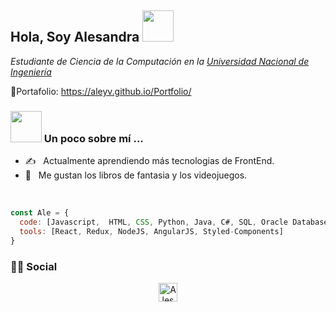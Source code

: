 <h2> Hola, Soy Alesandra <img src="https://media.giphy.com/media/LTNnBVqQFeEVq20LHg/giphy.gif" width="50"></h2>

<p><em>Estudiante de Ciencia de la Computación en la <a href="https://www.uni.edu.pe/">Universidad Nacional de Ingeniería </a></em></p>

📌Portafolio: https://aleyv.github.io/Portfolio/

### <img src="https://media.giphy.com/media/3oEjI1HX6X3Z2qU8Lu/giphy.gif" width="50"> Un poco sobre mí ... 
- ✍️ &nbsp; Actualmente aprendiendo más tecnologias de FrontEnd.
- 🥰 &nbsp; Me gustan los libros de fantasia y los videojuegos.

<br/>

```javascript
const Ale = {
  code: [Javascript,  HTML, CSS, Python, Java, C#, SQL, Oracle Database, groovy],
  tools: [React, Redux, NodeJS, AngularJS, Styled-Components]
}
```

<h3> 🤝🏻 Social </h3>


<p align="center">
  <a href="https://www.linkedin.com/in/alesandra-yagi/">
    <img src="https://www.vectorlogo.zone/logos/linkedin/linkedin-icon.svg" alt="Alesandra Yagi's LinkedIn" height="30" width="30">
  </a>
</p>



